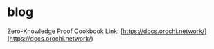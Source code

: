 # blog

Zero-Knowledge Proof Cookbook
Link: [https://docs.orochi.network/](https://docs.orochi.network/)
